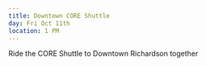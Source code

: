 ```yaml
---
title: Downtown CORE Shuttle
day: Fri Oct 11th
location: 1 PM
---
```


Ride the CORE Shuttle to Downtown Richardson together
